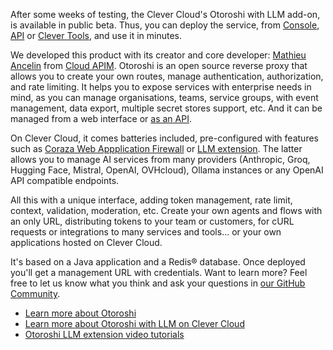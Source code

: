
After some weeks of testing, the Clever Cloud's Otoroshi with LLM add-on, is available in public beta. Thus, you can deploy the service, from [Console](https://console.clever-cloud.com/users/me/addons/new), [API](/developers/api) or [Clever Tools](https://github.com/CleverCloud/clever-tools), and use it in minutes.

We developed this product with its creator and core developer: [Mathieu Ancelin](https://github.com/mathieuancelin) from [Cloud APIM](https://www.cloud-apim.com/). Otoroshi is an open source reverse proxy that allows you to create your own routes, manage authentication, authorization, and rate limiting. It helps you to expose services with enterprise needs in mind, as you can manage organisations, teams, service groups, with event management, data export, multiple secret stores support, etc. And it can be managed from a web interface or [as an API](https://maif.github.io/otoroshi/manual/api.html).

On Clever Cloud, it comes batteries included, pre-configured with features such as [Coraza Web Appplication Firewall](https://maif.github.io/otoroshi/manual/how-to-s/instantiate-waf-coraza.html) or [LLM extension](https://cloud-apim.github.io/otoroshi-llm-extension/docs/overview). The latter allows you to manage AI services from many providers (Anthropic, Groq, Hugging Face, Mistral, OpenAI, OVHcloud), Ollama instances or any OpenAI API compatible endpoints.

All this with a unique interface, adding token management, rate limit, context, validation, moderation, etc. Create your own agents and flows with an only URL, distributing tokens to your team or customers, for cURL requests or integrations to many services and tools… or your own applications hosted on Clever Cloud.

It's based on a Java application and a Redis® database. Once deployed you'll get a management URL with credentials. Want to learn more? Feel free to let us know what you think and ask your questions in [our GitHub Community](https://github.com/CleverCloud/Community/discussions/categories/otoroshi).

- [Learn more about Otoroshi](https://maif.github.io/otoroshi/manual/how-to-s/index.html)
- [Learn more about Otoroshi with LLM on Clever Cloud](/developers/doc/addons/otoroshi/)
- [Otoroshi LLM extension video tutorials](https://www.youtube.com/watch?v=M8PbydxPw4A&list=PLNHaf5rXAx3FWk7dn2fKGwQXxeLCPhZCh)


